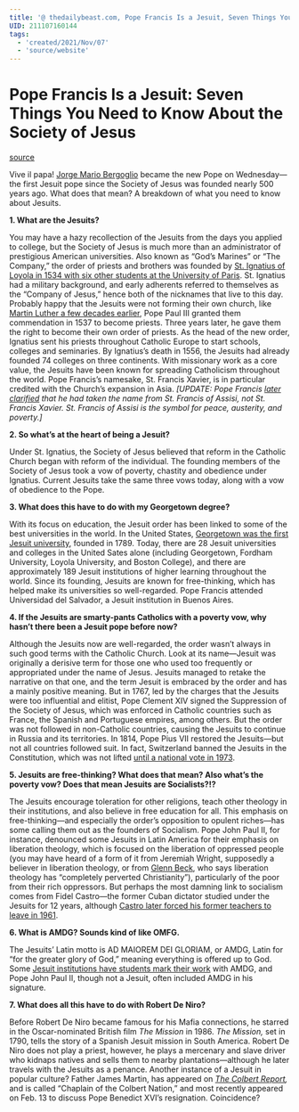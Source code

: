 ```yaml
---
title: '@ thedailybeast.com, Pope Francis Is a Jesuit, Seven Things You Need to Know About the Society of Jesus'
UID: 211107160144
tags:
  - 'created/2021/Nov/07'
  - 'source/website'
---
```

# Pope Francis Is a Jesuit: Seven Things You Need to Know About the Society of Jesus

[source](https://www.thedailybeast.com/pope-francis-is-a-jesuit-seven-things-you-need-to-know-about-the-society-of-jesus?ref=scroll)

Vive il papa! [Jorge Mario Bergoglio](https://www.thedailybeast.com/content/dailybeast/articles/2013/03/13/introducing-pope-francis-i-your-new-papa.html) became the new Pope on Wednesday—the first Jesuit pope since the Society of Jesus was founded nearly 500 years ago. What does that mean? A breakdown of what you need to know about Jesuits.

**1\. What are the Jesuits?**

You may have a hazy recollection of the Jesuits from the days you applied to college, but the Society of Jesus is much more than an administrator of prestigious American universities. Also known as “God’s Marines” or “The Company,” the order of priests and brothers was founded by [St. Ignatius of Loyola in 1534 with six other students at the University of Paris](https://www.thedailybeast.com/content/dailybeast/articles/2013/03/13/can-we-call-him-frank-new-pope-picks-new-name-francis.html). St. Ignatius had a military background, and early adherents referred to themselves as the “Company of Jesus,” hence both of the nicknames that live to this day. Probably happy that the Jesuits were not forming their own church, like [Martin Luther a few decades earlier](https://www.thedailybeast.com/content/dailybeast/galleries/2013/02/11/orgies-incest-more-15-biggest-vatican-scandals.html#), Pope Paul III granted them commendation in 1537 to become priests. Three years later, he gave them the right to become their own order of priests. As the head of the new order, Ignatius sent his priests throughout Catholic Europe to start schools, colleges and seminaries. By Ignatius’s death in 1556, the Jesuits had already founded 74 colleges on three continents. With missionary work as a core value, the Jesuits have been known for spreading Catholicism throughout the world. Pope Francis’s namesake, St. Francis Xavier, is in particular credited with the Church’s expansion in Asia. _\[UPDATE: Pope Francis [later clarified](https://www.thedailybeast.com/content/dailybeast/cheats/2013/03/16/pope-calls-for-church-austerity.html) that he had taken the name from St. Francis of Assisi, not St. Francis Xavier. St. Francis of Assisi is the symbol for peace, austerity, and poverty.\]_

**2\. So what’s at the heart of being a Jesuit?**

Under St. Ignatius, the Society of Jesus believed that reform in the Catholic Church began with reform of the individual. The founding members of the Society of Jesus took a vow of poverty, chastity and obedience under Ignatius. Current Jesuits take the same three vows today, along with a vow of obedience to the Pope.

**3\. What does this have to do with my Georgetown degree?**

With its focus on education, the Jesuit order has been linked to some of the best universities in the world. In the United States, [Georgetown was the first Jesuit university](http://www.georgetown.edu/about/jesuit-and-catholic-heritage/index.html), founded in 1789. Today, there are 28 Jesuit universities and colleges in the United Sates alone (including Georgetown, Fordham University, Loyola University, and Boston College), and there are approximately 189 Jesuit institutions of higher learning throughout the world. Since its founding, Jesuits are known for free-thinking, which has helped make its universities so well-regarded. Pope Francis attended Universidad del Salvador, a Jesuit institution in Buenos Aires.

**4\. If the Jesuits are smarty-pants Catholics with a poverty vow, why hasn’t there been a Jesuit pope before now?**

Although the Jesuits now are well-regarded, the order wasn’t always in such good terms with the Catholic Church. Look at its name—Jesuit was originally a derisive term for those one who used too frequently or appropriated under the name of Jesus. Jesuits managed to retake the narrative on that one, and the term Jesuit is embraced by the order and has a mainly positive meaning. But in 1767, led by the charges that the Jesuits were too influential and elitist, Pope Clement XIV signed the Suppression of the Society of Jesus, which was enforced in Catholic countries such as France, the Spanish and Portuguese empires, among others. But the order was not followed in non-Catholic countries, causing the Jesuits to continue in Russia and its territories. In 1814, Pope Pius VII restored the Jesuits—but not all countries followed suit. In fact, Switzerland banned the Jesuits in the Constitution, which was not lifted [until a national vote in 1973](http://history-switzerland.geschichte-schweiz.ch/switzerland-federal-constitution-1848.html).

**5\. Jesuits are free-thinking? What does that mean? Also what’s the poverty vow? Does that mean Jesuits are Socialists?!?**

The Jesuits encourage toleration for other religions, teach other theology in their institutions, and also believe in free education for all. This emphasis on free-thinking—and especially the order’s opposition to opulent riches—has some calling them out as the founders of Socialism. Pope John Paul II, for instance, denounced some Jesuits in Latin America for their emphasis on liberation theology, which is focused on the liberation of oppressed people (you may have heard of a form of it from Jeremiah Wright, supposedly a believer in liberation theology, or from [Glenn Beck](http://www.glennbeck.com/content/articles/article/198/42891/), who says liberation theology has “completely perverted Christianity”), particularly of the poor from their rich oppressors. But perhaps the most damning link to socialism comes from Fidel Castro—the former Cuban dictator studied under the Jesuits for 12 years, although [Castro later forced his former teachers to leave in 1961](http://en.elmensajerorochester.com/news/world-nation/jesuit-who-taught-fidel-castro-in-cuba-dies-in-miami-at-91/).

**6\. What is AMDG? Sounds kind of like OMFG.**

The Jesuits’ Latin motto is AD MAIOREM DEI GLORIAM, or AMDG, Latin for “for the greater glory of God,” meaning everything is offered up to God. Some [Jesuit institutions have students mark their work](http://www.loyola.edu/About/about-loyola/amdg.aspx) with AMDG, and Pope John Paul II, though not a Jesuit, often included AMDG in his signature.

**7\. What does all this have to do with Robert De Niro?**

Before Robert De Niro became famous for his Mafia connections, he starred in the Oscar-nominated British film _The Mission_ in 1986. _The Mission,_ set in 1790, tells the story of a Spanish Jesuit mission in South America. Robert De Niro does not play a priest, however, he plays a mercenary and slave driver who kidnaps natives and sells them to nearby plantations—although he later travels with the Jesuits as a penance. Another instance of a Jesuit in popular culture? Father James Martin, has appeared on _[The Colbert Report](http://www.colbertnation.com/the-colbert-report-videos/423714/february-11-2013/pope-s-resignation—-papal-speculatron-7500—-james-martin),_ and is called “Chaplain of the Colbert Nation,” and most recently appeared on Feb. 13 to discuss Pope Benedict XVI’s resignation. Coincidence?
